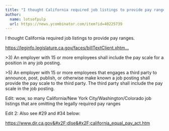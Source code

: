 ```yaml
---
title: "I thought California required job listings to provide pay ranges."
author:
  name: lotsofpulp
  url: https://news.ycombinator.com/item?id=40225739
---
```

I thought California required job listings to provide pay ranges.

<a href="https:&#x2F;&#x2F;leginfo.legislature.ca.gov&#x2F;faces&#x2F;billTextClient.xhtml?bill_id=202120220SB1162" rel="nofollow">https:&#x2F;&#x2F;leginfo.legislature.ca.gov&#x2F;faces&#x2F;billTextClient.xhtm...</a>

&gt;3) An employer with 15 or more employees shall include the pay scale for a position in any job posting.

&gt;5) An employer with 15 or more employees that engages a third party to announce, post, publish, or otherwise make known a job posting shall provide the pay scale to the third party. The third party shall include the pay scale in the job posting.

Edit:  wow, so many California&#x2F;New York City&#x2F;Washington&#x2F;Colorado job listings that are omitting the legally required pay ranges

Edit 2:  Also see #29 and #34 below:

<a href="https:&#x2F;&#x2F;www.dir.ca.gov&#x2F;dlse&#x2F;california_equal_pay_act.htm" rel="nofollow">https:&#x2F;&#x2F;www.dir.ca.gov&#x2F;dlse&#x2F;california_equal_pay_act.htm</a>
